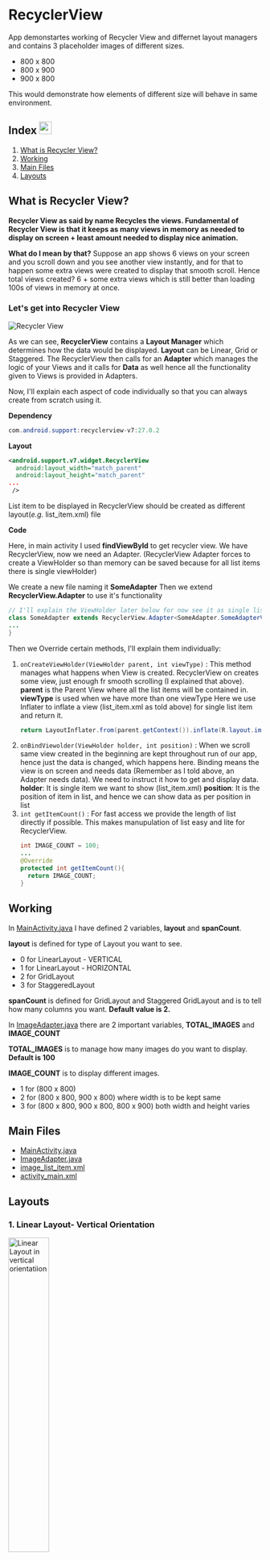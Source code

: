 # RecyclerView

App demonstartes working of Recycler View and differnet layout managers and contains 3 placeholder images of different sizes.
- 800 x 800
- 800 x 900
- 900 x 800

This would demonstrate how elements of different size will behave in same environment.

## Index <img src="https://image.flaticon.com/icons/svg/174/174836.svg" width="25px">
1. [What is Recycler View?](#what-is-recycler-view)
2. [Working](#working)
3. [Main Files](#main-files)
4. [Layouts](#layouts)

## What is Recycler View?
 **Recycler View as said by name Recycles the views. Fundamental of Recycler View is that it keeps as many views in memory as needed to display on screen + least amount needed to display nice animation.**
 
 **What do I mean by that?**
 Suppose an app shows 6 views on your screen and you scroll down and you see another view instantly, and for that to happen some extra views were created to display that smooth scroll. Hence total views created? 6 + some extra views which is still better than loading 100s of views in memory at once.

### Let's get into Recycler View
![Recycler View](https://developer.android.com/training/material/images/RecyclerView.png)

As we can see, **RecyclerView** contains a **Layout Manager** which determines how the data would be displayed. **Layout** can be Linear, Grid or Staggered.
The RecyclerView then calls for an **Adapter** which manages the logic of your Views and it calls for **Data** as well hence all the functionality given to Views is provided in Adapters.

Now, I'll explain each aspect of code individually so that you can always create from scratch using it.

**Dependency**
``` java
com.android.support:recyclerview-v7:27.0.2
```

**Layout**
```xml
<android.support.v7.widget.RecyclerView
  android:layout_width="match_parent"
  android:layout_height="match_parent"
...
 />                                     
```
List item to be displayed in RecyclerView should be created as different layout(*e.g.* list_item.xml) file

**Code**

Here, in main activity I used **findViewById** to get recycler view.
We have RecyclerView, now we need an Adapter. (RecyclerView Adapter forces to create a ViewHolder so than memory can be saved because for all list items there is single viewHolder)

We create a new file naming it **SomeAdapter**
Then we extend **RecyclerView.Adapter** to use it's functionality
``` java
// I'll explain the ViewHolder later below for now see it as single list item's View
class SomeAdapter extends RecyclerView.Adapter<SomeAdapter.SomeAdapterViewHolder>{
...
}
```
Then we Override certain methods, I'll explain them individually:
1. <code>onCreateViewHolder(ViewHolder parent, int viewType)</code> : This method manages what happens when View is created. RecyclerView on creates some view, just enough fr smooth scrolling (I explained that above).
   **parent** is the Parent View where all the list items will be contained in.
   **viewType** is used when we have more than one viewType
   Here we use Inflater to inflate a view (list_item.xml as told above) for single list item and return it.
   ``` java
   return LayoutInflater.from(parent.getContext()).inflate(R.layout.image_list_item, parent, false);
   ```
2. <code>onBindViewolder(ViewHolder holder, int position)</code> : When we scroll same view created in the beginning are kept throughout run of our app, hence just the data is changed, which happens here. Binding means the view is on screen and needs data (Remember as I told above, an Adapter needs data). We need to instruct it how to get and display data.
  **holder**: It is single item we want to show (list_item.xml)
  **position**: It is the position of item in list, and hence we can show data as per position in list
3. <code>int getItemCount()</code> : For fast access we provide the length of list directly if possible. This makes manupulation of list easy and lite for RecyclerView.
    ``` java
    int IMAGE_COUNT = 100;
    ...
    @Override
    protected int getItemCount(){
      return IMAGE_COUNT;
    }
    ```

## Working
In [MainActivity.java](https://github.com/AbhishekChd/RecyclerView/blob/master/app/src/main/java/com/example/abhishek/workingwithimages/MainActivity.java) I have defined 2 variables, **layout** and **spanCount**.

**layout** is defined for type of Layout you want to see.
* 0 for LinearLayout - VERTICAL
* 1 for LinearLayout - HORIZONTAL
* 2 for GridLayout
* 3 for StaggeredLayout

**spanCount** is defined for GridLayout and Staggered GridLayout and is to tell how many columns you want. **Default value is 2.**

In [ImageAdapter.java](https://github.com/AbhishekChd/RecyclerView/blob/master/app/src/main/java/com/example/abhishek/workingwithimages/ImageAdapter.java) there are 2 important variables, **TOTAL_IMAGES** and **IMAGE_COUNT**

**TOTAL_IMAGES** is to manage how many images do you want to display. **Default is 100**

**IMAGE_COUNT** is to display different images.
* 1 for (800 x 800)
* 2 for (800 x 800, 900 x 800) where width is to be kept same
* 3 for (800 x 800, 900 x 800, 800 x 900) both width and height varies

## Main Files
- [MainActivity.java](https://github.com/AbhishekChd/RecyclerView/blob/master/app/src/main/java/com/example/abhishek/workingwithimages/MainActivity.java)
- [ImageAdapter.java](https://github.com/AbhishekChd/RecyclerView/blob/master/app/src/main/java/com/example/abhishek/workingwithimages/ImageAdapter.java)
- [image_list_item.xml](https://github.com/AbhishekChd/RecyclerView/blob/master/app/src/main/res/layout/image_list_item.xml)
- [activity_main.xml](https://github.com/AbhishekChd/RecyclerView/blob/master/app/src/main/res/layout/activity_main.xml)

## Layouts

### 1. Linear Layout- Vertical Orientation
<img src="https://raw.githubusercontent.com/AbhishekChd/RecyclerView/master/app/src/main/res/drawable/LinearLayoutV.png" alt="Linear Layout in vertical orientatiion" width="40%">

### 2. Linear Layout- Horizontal Orientation
<p>
<img src="https://raw.githubusercontent.com/AbhishekChd/RecyclerView/master/app/src/main/res/drawable/LinearLayoutH.png" alt="Linear Layout in vertical orientatiion" width="40%">

<img src="https://raw.githubusercontent.com/AbhishekChd/RecyclerView/master/app/src/main/res/drawable/LinearLayoutH2.png" alt="Linear Layout in vertical orientatiion" width="40%">
</p>

### 3. Grid Layout- Different Images
<img src="https://raw.githubusercontent.com/AbhishekChd/RecyclerView/master/app/src/main/res/drawable/GridLayout Diff.png" alt="Linear Layout in vertical orientatiion" width="40%">

### 4. Grid Layout- Same Images
<img src="https://raw.githubusercontent.com/AbhishekChd/RecyclerView/master/app/src/main/res/drawable/GridLayout same.png" alt="Linear Layout in vertical orientatiion" width="40%">

### 5. Staggered Grid Layout
<img src="https://raw.githubusercontent.com/AbhishekChd/RecyclerView/master/app/src/main/res/drawable/Staggered.png" alt="Linear Layout in vertical orientatiion" width="40%">

